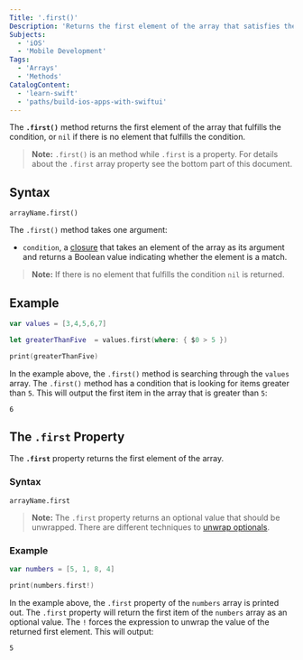 ```yaml
---
Title: '.first()'
Description: 'Returns the first element of the array that satisfies the given condition.'
Subjects:
  - 'iOS'
  - 'Mobile Development'
Tags:
  - 'Arrays'
  - 'Methods'
CatalogContent:
  - 'learn-swift'
  - 'paths/build-ios-apps-with-swiftui'
---
```


The **`.first()`** method returns the first element of the array that fulfills the condition, or `nil` if there is no element that fulfills the condition.

> **Note:** `.first()` is an method while `.first` is a property. For details about the `.first` array property see the bottom part of this document.

## Syntax

```pseudo
arrayName.first()
```

The `.first()` method takes one argument:

- `condition`, a [closure](https://www.codecademy.com/resources/docs/swift/closures) that takes an element of the array as its argument and returns a Boolean value indicating whether the element is a match.

> **Note:** If there is no element that fulfills the condition `nil` is returned.

## Example

```swift
var values = [3,4,5,6,7]

let greaterThanFive  = values.first(where: { $0 > 5 })

print(greaterThanFive)
```

In the example above, the `.first()` method is searching through the `values` array. The `.first()` method has a condition that is looking for items greater than `5`. This will output the first item in the array that is greater than `5`:

```shell
6
```

## The `.first` Property

The **`.first`** property returns the first element of the array.

### Syntax

```pseudo
arrayName.first
```

> **Note:** The `.first` property returns an optional value that should be unwrapped. There are different techniques to [unwrap optionals](https://www.codecademy.com/resources/docs/swift/optionals).

### Example

```swift
var numbers = [5, 1, 8, 4]

print(numbers.first!)
```

In the example above, the `.first` property of the `numbers` array is printed out. The `.first` property will return the first item of the `numbers` array as an optional value. The `!` forces the expression to unwrap the value of the returned first element. This will output:

```shell
5
```
